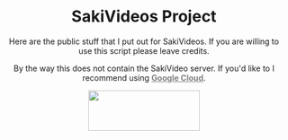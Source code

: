 <h1 style="text-align: center;">SakiVideos Project</h1>
<p style="text-align: center;">Here are the public stuff that I put out for SakiVideos. If you are willing to use this script please leave credits.</p>
<p style="text-align: center;">By the way this does not contain the SakiVideo server. If you'd like to I recommend using <span style="color: #808080;"><strong><a style="color: #808080;" href="https://cloud.google.com">Google Cloud</a></strong></span>.</p>
<p style="text-align: center;"><a href="https://sakivideos.tk/"><img src="https://media.discordapp.net/attachments/726886305316995103/750764893069901934/unknown.png" width="198" height="72" /></a></p>
